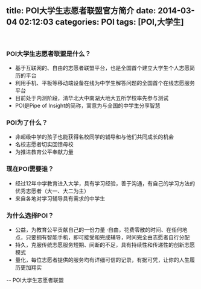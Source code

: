 title: POI大学生志愿者联盟官方简介
date: 2014-03-04 02:12:03
categories: POI
tags: [POI,大学生]
---
<br>
<h3>POI大学生志愿者联盟是什么？</h3>
<ul>
	<li>基于互联网的、自由的志愿者联盟平台，也是全国首个建立大学生个人志愿简历的平台</li>
	<li>利用手机、平板等移动端设备在线为中学生解答问题的全国首个在线志愿服务平台</li>
	<li>目前处于内测阶段，清华北大中南湖大地大五所学校率先参与测试</li>
	<li>POI是Pipe of Insight的简称，寓意为与全国的中学生分享智慧</li>
</ul>
<!--more-->
<h3>POI为了什么？</h3>
<ul>
	<li>非超级中学的孩子也能获得名校同学的辅导和与他们共同成长的机会</li>
	<li>名校志愿者切实回馈母校</li>
	<li>为推进教育公平奉献力量</li>
</ul>
<h3>现在POI需要谁？</h3>
<ul>
	<li>经过12年中学教育进入大学，具有学习经验，善于沟通，有自己的学习方法的优秀志愿者（大一、大二为主）</li>
	<li>来自各地对学习辅导具有需求的中学生</li>
</ul>
<h3>为什么选择POI？</h3>
<ul>
	<li>公益，为教育公平贡献自己的一份力量 ·自由，花费零散的时间、在任何地点，只要拥有智能手机，即可接受和完成辅导，时间完全由志愿者自行分配</li>
	<li>持久，克服传统志愿服务短期、间断的不足，具有持续性和传递性的创新志愿模式</li>
	<li>量化，每位志愿者提供的服务均有详细可信的记录，有据可凭，让你的人生履历更加翔实</li>
</ul>
<p>-- POI大学生志愿者联盟</p>
